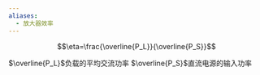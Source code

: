 ```yaml
---
aliases:
  - 放大器效率
---
```

$$\eta=\frac{\overline{P_L}}{\overline{P_S}}$$

$\overline{P_L}$负载的平均交流功率
$\overline{P_S}$直流电源的输入功率